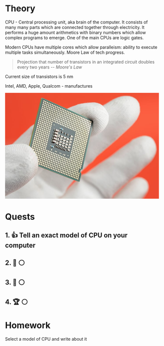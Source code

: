 # Theory
CPU - Central processing unit, aka brain of the computer. It consists of many many parts which are connected together through electricity. It performs a huge amount arithmetics with binary numbers which allow complex programs to emerge. One of the main CPUs are logic gates.

Modern CPUs have multiple cores which allow paralleism: ability to execute multiple tasks simultaneously. Moore Law of tech progress.

>Projection that number of transistors in an integrated circuit doubles every two years
> -- <cite>Moore's Law</cite>

Current size of transistors is 5 nm

Intel, AMD, Apple, Qualcom - manufactures

![cpu](cpu.jpg)
# Quests

## 1. 👍  Tell an exact model of CPU on your computer
## 2. 🔑 ⚪
## 3. 🏅️ ⚪
## 4. 🏆 ⚪

# Homework
Select a model of CPU and write about it
